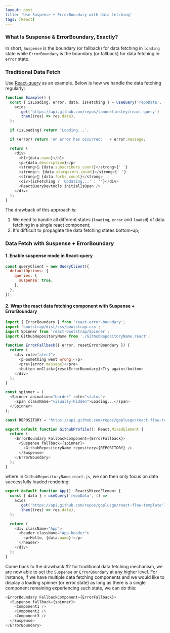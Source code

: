 ```yaml
---
layout: post
title: 'Use Suspense + ErrorBoundary with data fetching'
tags: [React]
---
```


### What Is Suspense & ErrorBoundary, Exactly?

In short, `Suspense` is the boundary (or fallback) for data fetching in `loading` state while `ErrorBoundary` is the boundary (or fallback) for data fetching in `error` state.

### Traditional Data Fetch

Use [React-query](https://react-query.tanstack.com/examples/simple) as an example. Below is how we handle the data fetching regularly:

```javascript
function Example() {
  const { isLoading, error, data, isFetching } = useQuery('repoData', () =>
    axios
      .get('https://api.github.com/repos/tannerlinsley/react-query')
      .then((res) => res.data),
  );

  if (isLoading) return 'Loading...';

  if (error) return 'An error has occurred: ' + error.message;

  return (
    <div>
      <h1>{data.name}</h1>
      <p>{data.description}</p>
      <strong>👀 {data.subscribers_count}</strong>{' '}
      <strong>✨ {data.stargazers_count}</strong>{' '}
      <strong>🍴 {data.forks_count}</strong>
      <div>{isFetching ? 'Updating...' : ''}</div>
      <ReactQueryDevtools initialIsOpen />
    </div>
  );
}
```

The drawback of this approach is:

1. We need to handle all different states (`loading`, `error` and `loaded`) of data fetching in a single react component;
2. It's difficult to propagate the data fetching states bottom-up;

### Data Fetch with Suspense + ErrorBoundary

#### 1. Enable suspense mode in React-query

```javascript
const queryClient = new QueryClient({
  defaultOptions: {
    queries: {
      suspense: true,
    },
  },
});
```

#### 2. Wrap the react data fetching component with Suspense + ErrorBoundary

```javascript
import { ErrorBoundary } from 'react-error-boundary';
import 'bootstrap/dist/css/bootstrap.css';
import Spinner from 'react-bootstrap/Spinner';
import GithubRepositoryName from './GithubRepositoryName.react';

function ErrorFallback({ error, resetErrorBoundary }) {
  return (
    <div role="alert">
      <p>Something went wrong:</p>
      <pre>{error.message}</pre>
      <button onClick={resetErrorBoundary}>Try again</button>
    </div>
  );
}

const spinner = (
  <Spinner animation="border" role="status">
    <span className="visually-hidden">Loading...</span>
  </Spinner>
);

const REPOSITORY = 'https://api.github.com/repos/goplusgo/react-flow-template';

export default function GithubProfile(): React.MixedElement {
  return (
    <ErrorBoundary FallbackComponent={ErrorFallback}>
      <Suspense fallback={spinner}>
        <GithubRepositoryName repository={REPOSITORY} />
      </Suspense>
    </ErrorBoundary>
  );
}
```

where in `GithubRepositoryName.react.js`, we can then only focus on data successfully loaded rendering:

```javascript
export default function App(): React$MixedElement {
  const { data } = useQuery('repoData', () =>
    axios
      .get('https://api.github.com/repos/goplusgo/react-flow-template')
      .then((res) => res.data),
  );

  return (
    <div className="App">
      <header className="App-header">
        <p>Hello, {data.name}!</p>
      </header>
    </div>
  );
}
```

Come back to the drawback #2 for traditional data fetching mechanism, we are now able to set the `Suspense` or `ErrorBoundary` at any higher level. For instance, if we have multiple data fetching components and we would like to display a loading spinner (or error state) as long as there is a single component remaining experiencing such state, we can do this:

```javascript
<ErrorBoundary FallbackComponent={ErrorFallback}>
  <Suspense fallback={spinner}>
    <Component1 />
    <Component2 />
    <Component3 />
  </Suspense>
</ErrorBoundary>
```
